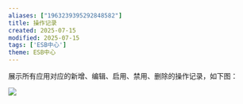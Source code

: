 ```yaml
---
aliases: ["1963239395292848582"]
title: 操作记录
created: 2025-07-15
modified: 2025-07-15
tags: ['ESB中心']
theme: ESB中心
---
```


展示所有应用对应的新增、编辑、启用、禁用、删除的操作记录，如下图：

![](71694de38a719c0973fe5248b30eefae.jpg)